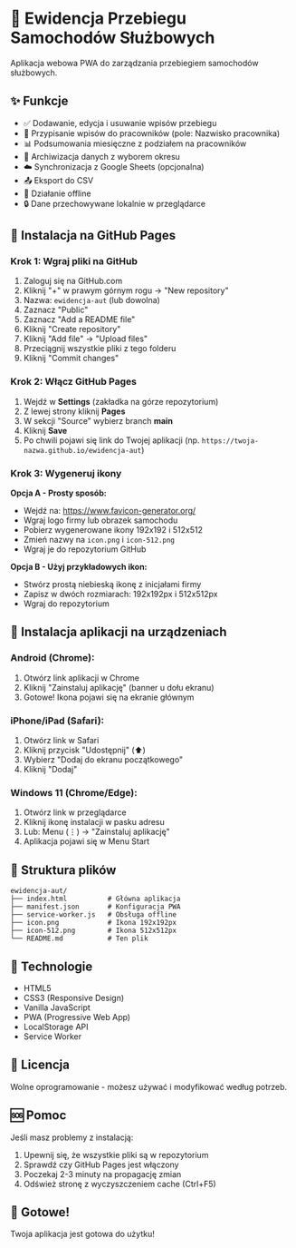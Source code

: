 # 🚗 Ewidencja Przebiegu Samochodów Służbowych

Aplikacja webowa PWA do zarządzania przebiegiem samochodów służbowych.

## ✨ Funkcje

- ✅ Dodawanie, edycja i usuwanie wpisów przebiegu
- 👤 Przypisanie wpisów do pracowników (pole: Nazwisko pracownika)
- 📊 Podsumowania miesięczne z podziałem na pracowników
- 💾 Archiwizacja danych z wyborem okresu
- ☁️ Synchronizacja z Google Sheets (opcjonalna)
- 📤 Eksport do CSV
- 📱 Działanie offline
- 🔒 Dane przechowywane lokalnie w przeglądarce

## 🚀 Instalacja na GitHub Pages

### Krok 1: Wgraj pliki na GitHub

1. Zaloguj się na GitHub.com
2. Kliknij "+" w prawym górnym rogu → "New repository"
3. Nazwa: `ewidencja-aut` (lub dowolna)
4. Zaznacz "Public"
5. Zaznacz "Add a README file"
6. Kliknij "Create repository"
7. Kliknij "Add file" → "Upload files"
8. Przeciągnij wszystkie pliki z tego folderu
9. Kliknij "Commit changes"

### Krok 2: Włącz GitHub Pages

1. Wejdź w **Settings** (zakładka na górze repozytorium)
2. Z lewej strony kliknij **Pages**
3. W sekcji "Source" wybierz branch **main**
4. Kliknij **Save**
5. Po chwili pojawi się link do Twojej aplikacji (np. `https://twoja-nazwa.github.io/ewidencja-aut`)

### Krok 3: Wygeneruj ikony

**Opcja A - Prosty sposób:**
- Wejdź na: https://www.favicon-generator.org/
- Wgraj logo firmy lub obrazek samochodu
- Pobierz wygenerowane ikony 192x192 i 512x512
- Zmień nazwy na `icon.png` i `icon-512.png`
- Wgraj je do repozytorium GitHub

**Opcja B - Użyj przykładowych ikon:**
- Stwórz prostą niebieską ikonę z inicjałami firmy
- Zapisz w dwóch rozmiarach: 192x192px i 512x512px
- Wgraj do repozytorium

## 📱 Instalacja aplikacji na urządzeniach

### Android (Chrome):
1. Otwórz link aplikacji w Chrome
2. Kliknij "Zainstaluj aplikację" (banner u dołu ekranu)
3. Gotowe! Ikona pojawi się na ekranie głównym

### iPhone/iPad (Safari):
1. Otwórz link w Safari
2. Kliknij przycisk "Udostępnij" (⬆️)
3. Wybierz "Dodaj do ekranu początkowego"
4. Kliknij "Dodaj"

### Windows 11 (Chrome/Edge):
1. Otwórz link w przeglądarce
2. Kliknij ikonę instalacji w pasku adresu
3. Lub: Menu (⋮) → "Zainstaluj aplikację"
4. Aplikacja pojawi się w Menu Start

## 📁 Struktura plików

```
ewidencja-aut/
├── index.html          # Główna aplikacja
├── manifest.json       # Konfiguracja PWA
├── service-worker.js   # Obsługa offline
├── icon.png            # Ikona 192x192px
├── icon-512.png        # Ikona 512x512px
└── README.md           # Ten plik
```

## 🔧 Technologie

- HTML5
- CSS3 (Responsive Design)
- Vanilla JavaScript
- PWA (Progressive Web App)
- LocalStorage API
- Service Worker

## 📝 Licencja

Wolne oprogramowanie - możesz używać i modyfikować według potrzeb.

## 🆘 Pomoc

Jeśli masz problemy z instalacją:
1. Upewnij się, że wszystkie pliki są w repozytorium
2. Sprawdź czy GitHub Pages jest włączony
3. Poczekaj 2-3 minuty na propagację zmian
4. Odśwież stronę z wyczyszczeniem cache (Ctrl+F5)

## 🎉 Gotowe!

Twoja aplikacja jest gotowa do użytku!